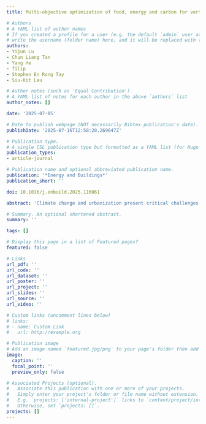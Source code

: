 ```yaml
---
title: Multi-objective optimization of food, energy and carbon for vertical agrivoltaic system on building façades

# Authors
# A YAML list of author names
# If you created a profile for a user (e.g. the default `admin` user at `content/authors/admin/`), 
# write the username (folder name) here, and it will be replaced with their full name and linked to their profile.
authors:
- Yijun Lu
- Chun Liang Tan
- Yang He
- filip
- Stephen En Rong Tay
- Siu-Kit Lau

# Author notes (such as 'Equal Contribution')
# A YAML list of notes for each author in the above `authors` list
author_notes: []

date: '2025-07-05'

# Date to publish webpage (NOT necessarily Bibtex publication's date).
publishDate: '2025-07-16T12:58:28.269647Z'

# Publication type.
# A single CSL publication type but formatted as a YAML list (for Hugo requirements).
publication_types:
- article-journal

# Publication name and optional abbreviated publication name.
publication: '*Energy and Buildings*'
publication_short: ''

doi: 10.1016/j.enbuild.2025.116061

abstract: 'Climate change and urbanization present critical challenges to cities, requiring innovative energy and food security strategies. This study introduces a novel agrivoltaic system for building façades in Singapore’s dense urban context, addressing the trade-off between photovoltaic (PV) electricity generation and plant growth under shared solar exposure. By combining field experiments and advanced simulations, a genetic algorithm was employed to optimize PV arrangements, balancing solar exposure conflict for energy production and crop cultivation while also reducing building cooling load. Lettuce (Lactuca sativa) grown under PV shading yielded up to 120 g per plant, meeting commercial standards. Simulations revealed significant building energy benefits, with approximate annual savings of 50 kWh/m2 and CO2 reductions of 35 kg/m2 for every 100 m2 building block. This innovative system integrates renewable energy generation, urban agriculture, and passive cooling, maximizing the utility of vertical surfaces. By efficiently utilizing building surfaces, this approach offers a land-efficient strategy for integrating sustainable food and energy solutions in dense urban areas, contributing to urban resilience and further supporting sustainable development goals.'

# Summary. An optional shortened abstract.
summary: ''

tags: []

# Display this page in a list of Featured pages?
featured: false

# Links
url_pdf: ''
url_code: ''
url_dataset: ''
url_poster: ''
url_project: ''
url_slides: ''
url_source: ''
url_video: ''

# Custom links (uncomment lines below)
# links:
# - name: Custom Link
#   url: http://example.org

# Publication image
# Add an image named `featured.jpg/png` to your page's folder then add a caption below.
image:
  caption: ''
  focal_point: ''
  preview_only: false

# Associated Projects (optional).
#   Associate this publication with one or more of your projects.
#   Simply enter your project's folder or file name without extension.
#   E.g. `projects: ['internal-project']` links to `content/project/internal-project/index.md`.
#   Otherwise, set `projects: []`.
projects: []
---
```


